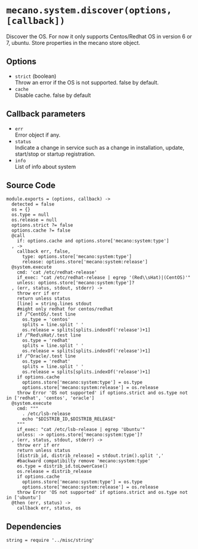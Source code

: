 
# `mecano.system.discover(options, [callback])`

Discover the OS.
For now it only supports Centos/Redhat OS in version 6 or 7, ubuntu.
Store properties in the mecano store object.

## Options

*   `strict` (boolean)   
    Throw an error if the OS is not supported. false by default.   
*   `cache`   
    Disable cache. false by default   

## Callback parameters

*   `err`   
    Error object if any.   
*   `status`   
    Indicate a change in service such as a change in installation, update, 
    start/stop or startup registration.   
*   `info`   
    List of info about system   


## Source Code

    module.exports = (options, callback) ->
      detected = false
      os = {}
      os.type = null
      os.release = null
      options.strict ?= false
      options.cache ?= false
      @call
        if: options.cache and options.store['mecano:system:type']
      , ->
        callback err, false, 
          type: options.store['mecano:system:type']
          release: options.store['mecano:system:release']
      @system.execute
        cmd: 'cat /etc/redhat-release'
        if_exec: "cat /etc/redhat-release | egrep '(Red\\sHat)|(CentOS)'"
        unless: options.store['mecano:system:type']?
      , (err, status, stdout, stderr) ->
        throw err if err
        return unless status
        [line] = string.lines stdout
        #might only redhat for centos/redhat
        if /^CentOS/.test line
          os.type = 'centos'
          splits = line.split ' '
          os.release = splits[splits.indexOf('release')+1]
        if /^Red\sHat/.test line
          os.type = 'redhat'
          splits = line.split ' '
          os.release = splits[splits.indexOf('release')+1]
        if /^Oracle/.test line
          os.type = 'redhat'
          splits = line.split ' '
          os.release = splits[splits.indexOf('release')+1]
        if options.cache
          options.store['mecano:system:type'] = os.type
          options.store['mecano:system:release'] = os.release
        throw Error 'OS not supported' if options.strict and os.type not in ['redhat', 'centos', 'oracle']
      @system.execute
        cmd: """
          . /etc/lsb-release
          echo "$DISTRIB_ID,$DISTRIB_RELEASE"
        """
        if_exec: "cat /etc/lsb-release | egrep 'Ubuntu'"
        unless: -> options.store['mecano:system:type']?
      , (err, status, stdout, stderr) ->
        throw err if err
        return unless status
        [distrib_id, distrib_release] = stdout.trim().split ','
        #backward compatibilty remove 'mecano:system:type'
        os.type = distrib_id.toLowerCase()
        os.release = distrib_release
        if options.cache
          options.store['mecano:system:type'] = os.type
          options.store['mecano:system:release'] = os.release
        throw Error 'OS not supported' if options.strict and os.type not in ['ubuntu']
      @then (err, status) ->
        callback err, status, os

## Dependencies

    string = require '../misc/string'
